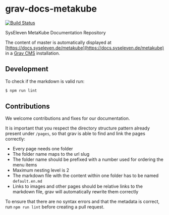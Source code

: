# grav-docs-metakube

[![Build Status](https://travis-ci.org/syseleven/grav-docs-metakube.svg?branch=master)](https://travis-ci.org/syseleven/grav-docu-metakube)

SysEleven MetaKube Documentation Repository

The content of master is automatically displayed at [https://docs.syseleven.de/metakube](https://docs.syseleven.de/metakube) in a [Grav CMS](https://getgrav.org/) installation.

## Development

To check if the markdown is valid run:

```bash
$ npm run lint
```

## Contributions

We welcome contributions and fixes for our documentation. 

It is important that you respect the directory structure pattern already present under `/pages`, so that grav is able to find and link the pages correctly:

* Every page needs one folder
* The folder name maps to the url slug
* The folder name should be prefixed with a number used for ordering the menu items
* Maximum nesting level is 2
* The markdown file with the content within one folder has to be named `default.en.md`
* Links to images and other pages should be relative links to the markdown file, grav will automatically rewrite them correctly

To ensure that there are no syntax errors and that the metadata is correct, run `npm run lint` before creating a pull request.
